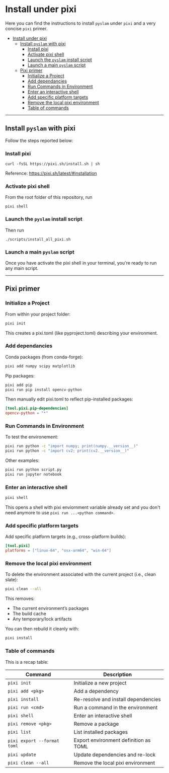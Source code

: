 # Install under pixi 

Here you can find the instructions to install `pyslam` under `pixi` and a very concise `pixi` primer.

<!-- TOC -->

- [Install under pixi](#install-under-pixi)
  - [Install `pyslam` with pixi](#install-pyslam-with-pixi)
    - [Install pixi](#install-pixi)
    - [Activate pixi shell](#activate-pixi-shell)
    - [Launch the `pyslam` install script](#launch-the-pyslam-install-script)
    - [Launch a main `pyslam` script](#launch-a-main-pyslam-script)
  - [Pixi primer](#pixi-primer)
    - [Initialize a Project](#initialize-a-project)
    - [Add dependancies](#add-dependancies)
    - [Run Commands in Environment](#run-commands-in-environment)
    - [Enter an interactive shell](#enter-an-interactive-shell)
    - [Add specific platform targets](#add-specific-platform-targets)
    - [Remove the local pixi environment](#remove-the-local-pixi-environment)
    - [Table of commands](#table-of-commands)

<!-- /TOC -->

--- 


## Install `pyslam` with pixi

Follow the steps reported below: 

### Install pixi 
```
curl -fsSL https://pixi.sh/install.sh | sh
```

Reference: https://pixi.sh/latest/#installation


### Activate pixi shell 

From the root folder of this repository, run
```
pixi shell 
```

### Launch the `pyslam` install script 
Then run
```
./scripts/install_all_pixi.sh
```

### Launch a main `pyslam` script

Once you have activate the pixi shell in your terminal, you're ready to run any main script.


--- 

## Pixi primer

###  Initialize a Project

From within your project folder:
```bash
pixi init
```
This creates a pixi.toml (like pyproject.toml) describing your environment.


### Add dependancies 

Conda packages (from conda-forge):
```bash
pixi add numpy scipy matplotlib
```

Pip packages:
```bash
pixi add pip
pixi run pip install opencv-python
```
Then manually edit pixi.toml to reflect pip-installed packages:

```toml
[tool.pixi.pip-dependencies]
opencv-python = "*"
```

### Run Commands in Environment


To test the environement: 
```bash
pixi run python -c "import numpy; print(numpy.__version__)"
pixi run python -c "import cv2; print(cv2.__version__)" 
``` 

Other examples: 
```bash
pixi run python script.py
pixi run jupyter notebook
```

### Enter an interactive shell 

```bash
pixi shell
```
This opens a shell with pixi enviornment variable already set and you don't need anymore to use `pixi run ...<python command>`.


### Add specific platform targets 

Add specific platform targets (e.g., cross-platform builds):
```toml
[tool.pixi]
platforms = ["linux-64", "osx-arm64", "win-64"]
```

### Remove the local pixi environment 

To delete the environment associated with the current project (i.e., clean slate):
```bash
pixi clean --all
``` 

This removes:
- The current environment’s packages
- The build cache
- Any temporary/lock artifacts

You can then rebuild it cleanly with:
```bash
pixi install
```

### Table of commands

This is a recap table:

| Command                     | Description                           |
| --------------------------- | ------------------------------------- |
| `pixi init`                 | Initialize a new project              |
| `pixi add <pkg>`            | Add a dependency                      |
| `pixi install`              | Re-resolve and install dependencies   |
| `pixi run <cmd>`            | Run a command in the environment      |
| `pixi shell`                | Enter an interactive shell            |
| `pixi remove <pkg>`         | Remove a package                      |
| `pixi list`                 | List installed packages               |
| `pixi export --format toml` | Export environment definition as TOML |
| `pixi update`               | Update dependencies and re-lock       |
| `pixi clean --all`          | Remove the local pixi environment     |   


